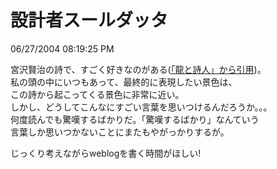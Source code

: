設計者スールダッタ
====
06/27/2004 08:19:25 PM


<p>  宮沢賢治の詩で、すごく好きなのがある(<a href="https://github.com/kengonakajima/blog/blob/master/articles/poem.md">「龍と詩人」から引用</a>)。<br />
私の頭の中にいつもあって、最終的に表現したい景色は、<br />
この詩から起こってくる景色に非常に近い。<br />
しかし、どうしてこんなにすごい言葉を思いつけるんだろうか。。。<br />
何度読んでも驚嘆するばかりだ。「驚嘆するばかり」なんていう<br />
言葉しか思いつかないことにまたもやがっかりするが。</p>

<p>じっくり考えながらweblogを書く時間がほしい!</p>
